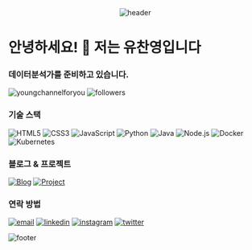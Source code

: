 <div align="center">
  <img src="https://capsule-render.vercel.app/api?type=waving&color=0:EEFF00,100:a82da8&height=200&section=header&text=Welcome%20to%20My%20GitHub!&fontSize=50&fontAlignY=40&animation=twinkling&desc=I'm%20[Your%20Name]&descAlignY=60" alt="header"/>
</div>

<h1 align="left">안녕하세요! 👋 저는 유찬영입니다</h1>
<h3 align="left">데이터분석가를 준비하고 있습니다.</h3>

<p align="left">
  <img src="https://komarev.com/ghpvc/?username=youngchannelforyou&label=Profile%20views&color=ff69b4&style=flat-square" alt="youngchannelforyou" />
  <img src="https://img.shields.io/github/followers/youngchannelforyou?label=Followers&style=social" alt="followers" />
</p>


<h3 align="left">기술 스택</h3>
<p align="left">
  <img src="https://img.shields.io/badge/HTML5-E34F26?style=for-the-badge&logo=html5&logoColor=white" alt="HTML5"/>
  <img src="https://img.shields.io/badge/CSS3-1572B6?style=for-the-badge&logo=css3&logoColor=white" alt="CSS3"/>
  <img src="https://img.shields.io/badge/JavaScript-F7DF1E?style=for-the-badge&logo=javascript&logoColor=black" alt="JavaScript"/>
  <img src="https://img.shields.io/badge/Python-3776AB?style=for-the-badge&logo=python&logoColor=white" alt="Python"/>
  <img src="https://img.shields.io/badge/Java-007396?style=for-the-badge&logo=java&logoColor=white" alt="Java"/>
  <img src="https://img.shields.io/badge/Node.js-339933?style=for-the-badge&logo=nodedotjs&logoColor=white" alt="Node.js"/>
  <img src="https://img.shields.io/badge/Docker-2496ED?style=for-the-badge&logo=docker&logoColor=white" alt="Docker"/>
  <img src="https://img.shields.io/badge/Kubernetes-326CE5?style=for-the-badge&logo=kubernetes&logoColor=white" alt="Kubernetes"/>
</p>

<h3 align="left">블로그 & 프로젝트</h3>
<p align="left">
  <a href="https://youngchannel.co.kr/"><img src="https://img.shields.io/badge/Blog-1a1a1a?style=for-the-badge&logo=wordpress&logoColor=white" alt="Blog"/></a>
    <a href="https://youngchannel.co.kr/projects/"><img src="https://img.shields.io/badge/Go Project%201-ff69b4?style=for-the-badge&logo=github&logoColor=white" alt="Project"/></a>
</p>

<h3 align="left">연락 방법</h3>
<p align="left">
  <a href="mailto:your.email@example.com"><img src="https://img.shields.io/badge/Email-D14836?style=for-the-badge&logo=gmail&logoColor=white" alt="email"/></a>
  <a href="https://linkedin.com/in/yourlinkedin"><img src="https://img.shields.io/badge/LinkedIn-0077B5?style=for-the-badge&logo=linkedin&logoColor=white" alt="linkedin"/></a>
  <a href="https://instagram.com/yourinstagram"><img src="https://img.shields.io/badge/Instagram-E4405F?style=for-the-badge&logo=instagram&logoColor=white" alt="instagram"/></a>
  <a href="https://twitter.com/yourtwitter"><img src="https://img.shields.io/badge/Twitter-1DA1F2?style=for-the-badge&logo=twitter&logoColor=white" alt="twitter"/></a>
</p>

<div align="left">
  <img src="https://capsule-render.vercel.app/api?type=waving&color=0:a82da8,100:EEFF00&height=150&section=footer&text=Thank%20you%20for%20visiting!&fontSize=25&animation=twinkling&fontAlignY=70" alt="footer"/>
</div>
